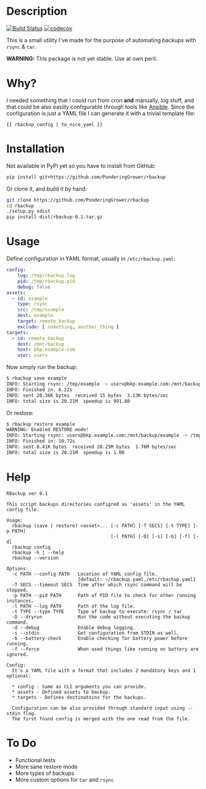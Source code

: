 # Description

[![Build Status](https://travis-ci.org/PonderingGrower/rbackup.svg?branch=master)](https://travis-ci.org/PonderingGrower/rbackup) [![codecov](https://codecov.io/gh/PonderingGrower/rbackup/branch/master/graph/badge.svg)](https://codecov.io/gh/PonderingGrower/rbackup)

This is a small utility I've made for the purpose of automating backups with `rsync` & `tar`.

**WARNING:** This package is not yet stable. Use at own peril.

# Why?

I needed something that I could run from cron __and__ manually, log stuff, and that could be also easilly configurable through tools like [Ansible](https://www.ansible.com/). Since the configuration is just a YAML file I can generate it with a trivial template file:
```
{{ rbackup_config | to_nice_yaml }}
```

# Installation

Not available in PyPi yet so you have to install from GitHub:

```bash
pip install git+https://github.com/PonderingGrower/rbackup
```

Or clone it, and build it by hand:

```bash
git clone https://github.com/PonderingGrower/rbackup
cd rbackup
./setup.py sdist
pip install dist/rbackup-0.1.tar.gz
```

# Usage

Define configuration in YAML format, usually in `/etc/rbackup.yaml`:

```yaml
config:
    log: /tmp/rbackup.log
    pid: /tmp/rbackup.pid
    debug: false
assets:
  - id: example
    type: rsync
    src: /tmp/example
    dest: example
    target: remote_backup
    exclude: [ something, another_thing ]
targets:
  - id: remote_backup
    dest: /mnt/backup
    host: bkp.example.com
    user: userx
```

Now simply run the backup:

```bash
$ rbackup save example
INFO: Starting rsync: /tmp/example -> userx@bkp.example.com:/mnt/backup/example
INFO: Finished in: 6.22s
INFO: sent 20.36K bytes  received 15 bytes  3.13K bytes/sec
INFO: total size is 20.21M  speedup is 991.80
```

Or restore:

```bash
$ rbackup restore example
WARNING: Enabled RESTORE mode!
INFO: Starting rsync: userx@bkp.example.com:/mnt/backup/example -> /tmp/example
INFO: Finished in: 10.72s
INFO: sent 8.41K bytes  received 20.25M bytes  1.76M bytes/sec
INFO: total size is 20.21M  speedup is 1.00
```

# Help

```
RBackup ver 0.1

This script backups directories configred as 'assets' in the YAML config file.

Usage:
  rbackup (save | restore) <asset>... [-c PATH] [-T SECS] [-t TYPE] [-p PATH]
                                      [-l PATH] [-D] [-s] [-b] [-f] [-d]
  rbackup config
  rbackup -h | --help
  rbackup --version

Options:
  -c PATH --config PATH   Location of YAML config file.
                          [default: ~/rbackup.yaml,/etc/rbackup.yaml]
  -T SECS --timeout SECS  Time after which rsync command will be stopped.
  -p PATH --pid PATH      Path of PID file to check for other running instances.
  -l PATH --log PATH      Path of the log file.
  -t TYPE --type TYPE     Type of backup to execute: rsync / tar
  -D --dryrun             Run the code without executing the backup command.
  -d --debug              Enable debug logging.
  -s --stdin              Get configuration from STDIN as well.
  -b --battery-check      Enable checking for battery power before running.
  -f --force              When used things like running on battery are ignored.

Config: 
  It's a YAML file with a format that includes 2 mandatory keys and 1 optional:
  
  * config - Same as CLI arguments you can provide.
  * assets - Defined assets to backup.
  * targets - Defines destinatoins for the backups.
  
  Configuration can be also provided through standard input using --stdin flag.
  The first found config is merged with the one read from the file.
```

# To Do

* Functional tests
* More sane restore mode
* More types of backups
* More custom options for `tar` and `rsync`
